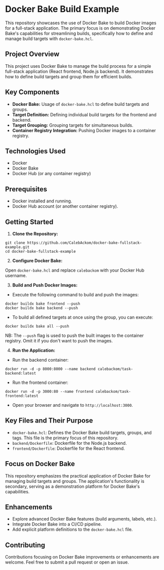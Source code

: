 # Docker Bake Build Example

This repository showcases the use of Docker Bake to build Docker images for a full-stack application.
The primary focus is on demonstrating Docker Bake's capabilities for streamlining builds, specifically how to define and manage build targets with `docker-bake.hcl`.

## Project Overview
This project uses Docker Bake to manage the build process for a simple full-stack application (React frontend, Node.js backend). It demonstrates how to define build targets and group them for efficient builds.

## Key Components

* **Docker Bake:** Usage of `docker-bake.hcl` to define build targets and groups.
* **Target Definition:** Defining individual build targets for the frontend and backend.
* **Target Grouping:** Grouping targets for simultaneous builds.
* **Container Registry Integration:** Pushing Docker images to a container registry.

## Technologies Used

* Docker
* Docker Bake
* Docker Hub (or any container registry)

## Prerequisites

* Docker installed and running.
* Docker Hub account (or another container registry).

## Getting Started

1.  **Clone the Repository:**
```shell
git clone https://github.com/CalebAckom/docker-bake-fullstack-example.git
cd docker-bake-fullstack-example
```

2.  **Configure Docker Bake:**

Open `docker-bake.hcl` and replace `calebackom` with your Docker Hub username.

3.  **Build and Push Docker Images:**

- Execute the following command to build and push the images:
```shell
docker buildx bake frontend --push
docker buildx bake backend --push
```
- To build all defined targets at once using the group, you can execute:
```shell
docker buildx bake all --push
```

NB: The `--push` flag is used to push the built images to the container registry. Omit it if you don't want to push the images.

4.  **Run the Application:**
- Run the backend container:
```shell
docker run -d -p 8000:8000 --name backend calebackom/task-backend:latest
```
- Run the frontend container:
```shell
docker run -d -p 3000:80 --name frontend calebackom/task-frontend:latest
```

* Open your browser and navigate to `http://localhost:3000`.

## Key Files and Their Purpose

* `docker-bake.hcl`: Defines the Docker Bake build targets, groups, and tags. This file is the primary focus of this repository.
* `backend/Dockerfile`: Dockerfile for the Node.js backend.
* `frontend/Dockerfile`: Dockerfile for the React frontend.

## Focus on Docker Bake

This repository emphasizes the practical application of Docker Bake for managing build targets and groups. The application's functionality is secondary, serving as a demonstration platform for Docker Bake's capabilities.

## Enhancements

* Explore advanced Docker Bake features (build arguments, labels, etc.).
* Integrate Docker Bake into a CI/CD pipeline.
* Add explicit platform definitions to the `docker-bake.hcl` file.

## Contributing

Contributions focusing on Docker Bake improvements or enhancements are welcome. Feel free to submit a pull request or open an issue.
